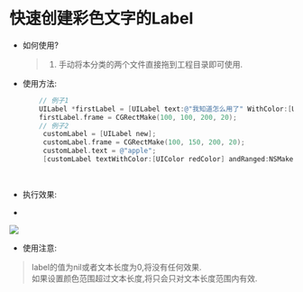 # 快速创建彩色文字的Label
* 如何使用?

  > 1. 手动将本分类的两个文件直接拖到工程目录即可使用.

* 使用方法:

  ```objective-c
      // 例子1
      UILabel *firstLabel = [UILabel text:@"我知道怎么用了" WithColor:[UIColor orangeColor] andRanged:NSMakeRange(0, 3)];
      firstLabel.frame = CGRectMake(100, 100, 200, 20);
      // 例子2
       customLabel = [UILabel new];
       customLabel.frame = CGRectMake(100, 150, 200, 20);
       customLabel.text = @"apple";
       [customLabel textWithColor:[UIColor redColor] andRanged:NSMakeRange(1, 1)];
      
    
  ``` 
  
* 执行效果:
* 
 ![](/Users/Alexcai/Pictures/com.tencent.ScreenCapture/QQ20150527-1@2x.png)  
* 使用注意:

 > label的值为nil或者文本长度为0,将没有任何效果.  
 > 如果设置颜色范围超过文本长度,将只会只对文本长度范围内有效.   